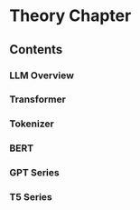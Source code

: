 # Theory Chapter

## Contents

### LLM Overview

### Transformer

### Tokenizer

### BERT

### GPT Series

### T5 Series